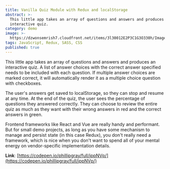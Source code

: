 ```yaml
---
title: Vanilla Quiz Module with Redux and localStorage
abstract: >-
  This little app takes an array of questions and answers and produces an
  interactive quiz.
category: demo
image: >-
  https://dzwonsemrish7.cloudfront.net/items/3l30012E2P3C1G3O330h/Image%202018-08-07%20at%206.17.14%20PM.png?v=ab2e4c47
tags: JavaScript, Redux, SASS, CSS
published: true
---
```


This little app takes an array of questions and answers and produces an interactive quiz. A list of answer choices with the correct answer specified needs to be included with each question. If multiple answer choices are marked correct, it will automatically render it as a multiple choice question with checkboxes.

The user's answers get saved to localStorage, so they can stop and resume at any time. At the end of the quiz, the user sees the percentage of questions they answered correctly. They can choose to review the entire quiz as much as they want with their wrong answers in red and the correct answers in green.

Frontend frameworks like React and Vue are really handy and performant. But for small demo projects, as long as you have some mechanism to manage and persist state (in this case Redux), you don't really need a framework, which is nice when you don't want to spend all of your mental energy on vendor-specific implementation details.

**Link**: [https://codepen.io/phillipgray/full/jppNVp/](https://codepen.io/phillipgray/full/jppNVp/)
